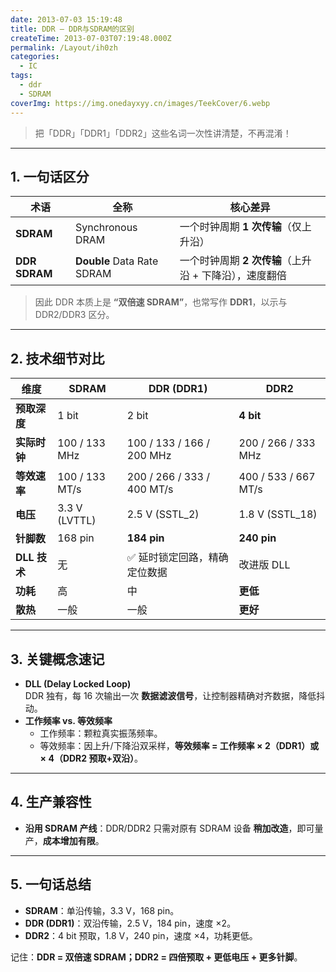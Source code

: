 ```yaml
---
date: 2013-07-03 15:19:48
title: DDR – DDR与SDRAM的区别
createTime: 2013-07-03T07:19:48.000Z
permalink: /Layout/ih0zh
categories:
  - IC
tags:
  - ddr
  - SDRAM
coverImg: https://img.onedayxyy.cn/images/TeekCover/6.webp
---
```


> 把「DDR」「DDR1」「DDR2」这些名词一次性讲清楚，不再混淆！

---

## 1. 一句话区分
| 术语 | 全称 | 核心差异 |
|---|---|---|
| **SDRAM** | Synchronous DRAM | 一个时钟周期 **1 次传输**（仅上升沿） |
| **DDR SDRAM** | **Double** Data Rate SDRAM | 一个时钟周期 **2 次传输**（上升沿 + 下降沿），速度翻倍 |

> 因此 DDR 本质上是 **“双倍速 SDRAM”**，也常写作 **DDR1**，以示与 DDR2/DDR3 区分。

---

## 2. 技术细节对比

| 维度 | SDRAM | DDR (DDR1) | DDR2 |
|---|---|---|---|
| **预取深度** | 1 bit | 2 bit | **4 bit** |
| **实际时钟** | 100 / 133 MHz | 100 / 133 / 166 / 200 MHz | 200 / 266 / 333 MHz |
| **等效速率** | 100 / 133 MT/s | 200 / 266 / 333 / 400 MT/s | 400 / 533 / 667 MT/s |
| **电压** | 3.3 V (LVTTL) | 2.5 V (SSTL_2) | 1.8 V (SSTL_18) |
| **针脚数** | 168 pin | **184 pin** | **240 pin** |
| **DLL 技术** | 无 | ✅ 延时锁定回路，精确定位数据 | 改进版 DLL |
| **功耗** | 高 | 中 | **更低** |
| **散热** | 一般 | 一般 | **更好** |

---

## 3. 关键概念速记

- **DLL (Delay Locked Loop)**  
  DDR 独有，每 16 次输出一次 **数据滤波信号**，让控制器精确对齐数据，降低抖动。  
- **工作频率 vs. 等效频率**  
  - 工作频率：颗粒真实振荡频率。  
  - 等效频率：因上升/下降沿双采样，**等效频率 = 工作频率 × 2（DDR1）或 × 4（DDR2 预取+双沿）**。

---

## 4. 生产兼容性
- **沿用 SDRAM 产线**：DDR/DDR2 只需对原有 SDRAM 设备 **稍加改造**，即可量产，**成本增加有限**。

---

## 5. 一句话总结
- **SDRAM**：单沿传输，3.3 V，168 pin。  
- **DDR (DDR1)**：双沿传输，2.5 V，184 pin，速度 ×2。  
- **DDR2**：4 bit 预取，1.8 V，240 pin，速度 ×4，功耗更低。

记住：**DDR = 双倍速 SDRAM；DDR2 = 四倍预取 + 更低电压 + 更多针脚**。